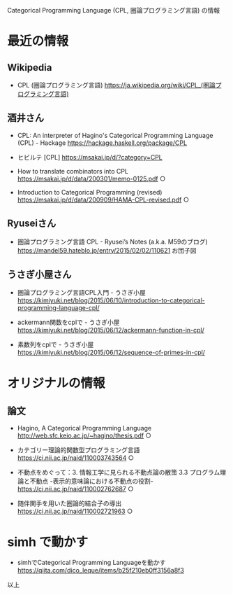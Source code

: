 Categorical Programming Language (CPL, 圏論プログラミング言語) の情報

# 最近の情報

## Wikipedia

- CPL (圏論プログラミング言語)
https://ja.wikipedia.org/wiki/CPL_(圏論プログラミング言語)


## 酒井さん

- CPL: An interpreter of Hagino's Categorical Programming Language (CPL) - Hackage
https://hackage.haskell.org/package/CPL

- ヒビルテ [CPL]
https://msakai.jp/d/?category=CPL

- How to translate combinators into CPL
https://msakai.jp/d/data/200301/memo-0125.pdf  ○

- Introduction to Categorical Programming (revised)
https://msakai.jp/d/data/200909/HAMA-CPL-revised.pdf ○


## Ryuseiさん

- 圏論プログラミング言語 CPL - Ryusei’s Notes (a.k.a. M59のブログ)
https://mandel59.hateblo.jp/entry/2015/02/02/110621
お団子図


## うさぎ小屋さん

- 圏論プログラミング言語CPL入門 - うさぎ小屋
https://kimiyuki.net/blog/2015/06/10/introduction-to-categorical-programming-language-cpl/

- ackermann関数をcplで - うさぎ小屋
https://kimiyuki.net/blog/2015/06/12/ackermann-function-in-cpl/

- 素数列をcplで - うさぎ小屋
https://kimiyuki.net/blog/2015/06/12/sequence-of-primes-in-cpl/



# オリジナルの情報

## 論文

- Hagino, A Categorical Programming Language
http://web.sfc.keio.ac.jp/~hagino/thesis.pdf ○

- カテゴリー理論的関数型プログラミング言語
https://ci.nii.ac.jp/naid/110003743564 ○

- 不動点をめぐって：3. 情報工学に見られる不動点論の散策 3.3 プログラム理論と不動点 -表示的意味論における不動点の役割-
https://ci.nii.ac.jp/naid/110002762687 ○

- 随伴関手を用いた圏論的結合子の導出
https://ci.nii.ac.jp/naid/110002721963 ○



# simh で動かす

- simhでCategorical Programming Languageを動かす
https://qiita.com/dico_leque/items/b25f210eb0ff3156a8f3

以上
